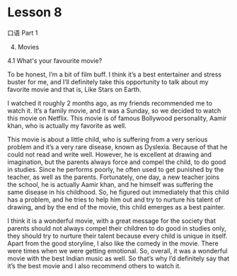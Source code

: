 # Lesson 8

口语 Part 1

4. Movies

4.1 What's your favourite movie?

To be honest, I’m a bit of film buff. I think it’s a best entertainer and stress buster for me, and I’ll definitely take this opportunity to talk about my favorite movie and that is, Like Stars on Earth.

I watched it roughly 2 months ago, as my friends recommended me to watch it. It’s a family movie, and it was a Sunday, so we decided to watch this movie on Netflix. This movie is of famous Bollywood personality, Aamir khan, who is actually my favorite as well.

This movie is about a little child, who is suffering from a very serious problem and it’s a very rare disease, known as Dyslexia. Because of that he could not read and write well. However, he is excellent at drawing and imagination, but the parents always force and compel the child, to do good in studies. Since he performs poorly, he often used to get punished by the teacher, as well as the parents. Fortunately, one day, a new teacher joins the school, he is actually Aamir khan, and he himself was suffering the same disease in his childhood. So, he figured out immediately that this child has a problem, and he tries to help him out and try to nurture his talent of drawing, and by the end of the movie, this child emerges as a best painter.

I think it is a wonderful movie, with a great message for the society that parents should not always compel their children to do good in studies only, they should try to nurture their talent because every child is unique in itself. Apart from the good storyline, I also like the comedy in the movie. There were times when we were getting emotional. So, overall, it was a wonderful movie with the best Indian music as well. So that’s why I’d definitely say that it’s the best movie and I also recommend others to watch it.
